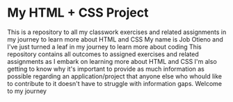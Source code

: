 # My HTML + CSS Project
 This is a repository to all my classwork exercises and related assignments in my journey to learn more about HTML and CSS 
My name is Job Otieno and I've just turned a leaf in my journey to learn more about coding
This repository contains all outcomes to assigned exercises and related assignments as I embark on learning more about HTML and CSS
I'm also getting to know why it's important to provide as much information as possible regarding an application/project that anyone else who whould like to contribute to it doesn't have to struggle with information gaps.
Welcome to my journey